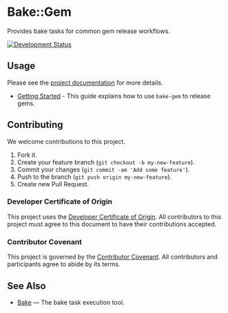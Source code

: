# Bake::Gem

Provides bake tasks for common gem release workflows.

[![Development Status](https://github.com/ioquatix/bake-gem/workflows/Test/badge.svg)](https://github.com/ioquatix/bake-gem/actions?workflow=Test)

## Usage

Please see the [project documentation](https://ioquatix.github.io/bake-gem/) for more details.

  - [Getting Started](https://ioquatix.github.io/bake-gem/guides/getting-started/index) - This guide explains how to use `bake-gem` to release gems.

## Contributing

We welcome contributions to this project.

1.  Fork it.
2.  Create your feature branch (`git checkout -b my-new-feature`).
3.  Commit your changes (`git commit -am 'Add some feature'`).
4.  Push to the branch (`git push origin my-new-feature`).
5.  Create new Pull Request.

### Developer Certificate of Origin

This project uses the [Developer Certificate of Origin](https://developercertificate.org/). All contributors to this project must agree to this document to have their contributions accepted.

### Contributor Covenant

This project is governed by the [Contributor Covenant](https://www.contributor-covenant.org/). All contributors and participants agree to abide by its terms.

## See Also

  - [Bake](https://github.com/ioquatix/bake) — The bake task execution tool.
